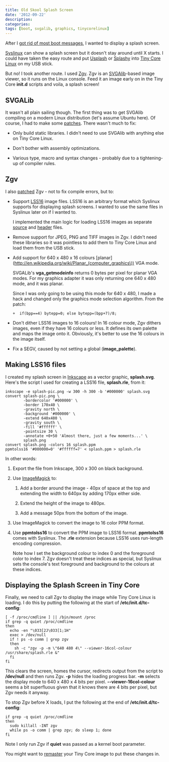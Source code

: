 ```yaml
---
title: Old Skool Splash Screen
date: '2012-09-22'
description:
categories:
tags: [boot, svgalib, graphics, tinycorelinux]
---
```


After I [got rid of most boot messages](/quieter-boot), I wanted to display a
splash screen.

[Syslinux](http://www.syslinux.org) can show a splash screen but it doesn't stay around until X starts.
I could have taken the easy route and put [Usplash](https://launchpad.net/usplash)
or [Splashy](http://alioth.debian.org/projects/splashy/) into [Tiny Core Linux](http://distro.ibiblio.org/tinycorelinux/)
on my USB stick.

But no! I took another route. I used
[Zgv](http://www.svgalib.org/rus/zgv/). Zgv is an [SVGAlib](http://www.svgalib.org)-based image viewer,
so it runs on the Linux console. Feed it an image early on in the Tiny
Core __init.d__ scripts and voila, a splash screen!

SVGALib
-------

It wasn't all plain sailing though. The first thing was to get SVGAlib compiling
on a modern Linux distribution (let's assume Ubuntu here). Of course, I had
to make some [patches](https://gist.github.com/3764135#file-svgalib-1-4-3-patch). There wasn't much to
fix:

- Only build static libraries. I didn't need to use SVGAlib with anything else
  on Tiny Core Linux.

- Don't bother with assembly optimizations.

- Various type, macro and syntax changes - probably due to a tightening-up of
  compiler rules.

Zgv
---

I also [patched](https://gist.github.com/3767626#file-zgv-5-9-patch) Zgv - not to fix compile errors, but to:

-   Support [LSS16](http://www.syslinux.org/wiki/index.php/SYSLINUX#Display_graphic_from_filename:)
    image files. LSS16 is an arbitrary format which Syslinux supports for
    displaying splash screens. I wanted to use the same files in Syslinux later
    on if I wanted to.

    I implemented the main logic for loading LSS16
    images as separate [source](https://gist.github.com/3767626#file-readlss16-c)
    and [header](https://gist.github.com/3767626#file-readlss16-h) files.

- Remove support for JPEG, PNG and TIFF images in Zgv. I didn't need these
  libraries so it was pointless to add them to Tiny Core Linux and load them
  from the USB stick.

- Add support for 640 x 480 x 16 colours [planar](http://en.wikipedia.org/wiki/Planar_(computer_graphics\)) VGA mode. 

    SVGALib's __vga_getmodeinfo__ returns 0 bytes per pixel for planar VGA modes.
    For my graphics adapter it was only returning one 640 x 480 mode, and it was
    planar.

    Since I was only going to be using this mode for 640 x 480, I made a hack
    and changed only the graphics mode selection algorithm. From the patch:

    <pre><code>+  if(bpp==4) bytepp=0; else bytepp=(bpp+7)/8;</code></pre>

- Don't dither LSS16 images to 16 colours! In 16 colour mode, Zgv dithers
  images, even if they have 16 colours or less. It defines its own palette
  and maps the image onto it. Obviously, it's better to use the 16 colours in
  the image itself.

- Fix a SEGV, caused by not setting a global (__image_palette__).

Making LSS16 files
------------------
 
I created my splash screen in [Inkscape](http://inkscape.org) as a vector
graphic, __splash.svg__. Here's the script I used for creating a LSS16 file,
__splash.rle__, from it:

    inkscape -e splash-pic.png -w 300 -h 300 -b '#000000' splash.svg
    convert splash-pic.png \
            -bordercolor '#000000' \
            -border 170x40 \
            -gravity north \
            -background '#000000' \
            -extend 640x480 \
            -gravity south \
            -fill '#ffffff' \
            -pointsize 30 \
            -annotate +0+50 'Almost there, just a few moments...' \
            splash.png
    convert splash.png -colors 16 splash.ppm
    ppmtolss16 '#000000=0' '#ffffff=7' < splash.ppm > splash.rle

In other words:

1. Export the file from Inkscape, 300 x 300 on black background.

2. Use [ImageMagick](http://www.imagemagick.org) to:

    1. Add a border around the image - 40px of space at the top and extending
       the width to 640px by adding 170px either side.

    2. Extend the height of the image to 480px.

    3. Add a message 50px from the bottom of the image.

3. Use ImageMagick to convert the image to 16 color PPM format.

4.  Use __ppmtolss16__ to convert the PPM image to LSS16 format. __ppmtolss16__ comes with Syslinux. 
    The __.rle__ extension because LSS16 uses run-length encoding compression.

    Note how I set the background colour to index 0 and the foreground color to
    index 7. Zgv doesn't treat these indices as special, but Syslinux sets the
    console's text foreground and background to the colours at these indices.

Displaying the Splash Screen in Tiny Core
-----------------------------------------

Finally, we need to call Zgv to display the image while Tiny Core Linux is
loading. I do this by putting the following at the start of
__/etc/init.d/tc-config__:

    [ -f /proc/cmdline ] || /bin/mount /proc
    if grep -q quiet /proc/cmdline
    then
      echo -en "\033[2J\033[1;1H"
      exec > /dev/null
      if ! ps -o comm | grep zgv
      then
        sh -c "zgv -p -m \"640 480 4\" --viewer-16col-colour /usr/share/splash.rle &"
      fi
    fi

This clears the screen, homes the cursor, redirects output from the
script to __/dev/null__ and then runs Zgv. __-p__ hides the loading progress
bar. __-m__ selects the display mode to 640 x 480 x 4 bits per pixel.
__--viewer-16col-colour__ seems a bit superfluous given that it knows there
are 4 bits per pixel, but Zgv needs it anyway.

To stop Zgv before X loads, I put the following at the end of
__/etc/init.d/tc-config__:

    if grep -q quiet /proc/cmdline
    then
      sudo killall -INT zgv
      while ps -o comm | grep zgv; do sleep 1; done
    fi

Note I only run Zgv if __quiet__ was passed as a kernel boot parameter.

You might want to [remaster]( http://wiki.tinycorelinux.net/wiki:remastering)
your Tiny Core image to put these changes in.
